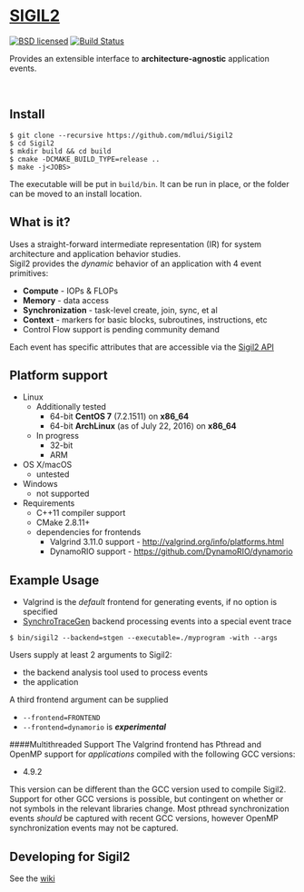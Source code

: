# [SIGIL2](https://github.com/mdlui/Sigil2/wiki)
[![BSD licensed](https://img.shields.io/badge/license-BSD-blue.svg)](./COPYING)
[![Build Status](https://travis-ci.org/mdlui/Sigil2.svg?branch=travis-ci)](https://travis-ci.org/mdlui/Sigil2)

Provides an extensible interface to  **architecture-agnostic** application events.

<br>

## Install
```
$ git clone --recursive https://github.com/mdlui/Sigil2 
$ cd Sigil2
$ mkdir build && cd build
$ cmake -DCMAKE_BUILD_TYPE=release ..
$ make -j<JOBS>
```
The executable will be put in `build/bin`. It can be run in place, or the folder can be moved to an install location.  

## What is it?

Uses a straight-forward intermediate representation (IR) for system architecture and application behavior studies.  
Sigil2 provides the *dynamic* behavior of an application with 4 event primitives:
* **Compute** - IOPs & FLOPs
* **Memory** - data access
* **Synchronization** - task-level create, join, sync, et al
* **Context** - markers for basic blocks, subroutines, instructions, etc
* Control Flow support is pending community demand

Each event has specific attributes that are accessible via the [Sigil2 API](https://github.com/mdlui/Sigil2/wiki/Event-API)

## Platform support
* Linux
  * Additionally tested
    * 64-bit **CentOS 7** (7.2.1511) on **x86\_64**
    * 64-bit **ArchLinux** (as of July 22, 2016) on **x86\_64**
  * In progress
    * 32-bit
    * ARM
* OS X/macOS
  * untested
* Windows
  * not supported
* Requirements
  * C++11 compiler support
  * CMake 2.8.11+
  * dependencies for frontends
    * Valgrind 3.11.0 support - http://valgrind.org/info/platforms.html
    * DynamoRIO support - https://github.com/DynamoRIO/dynamorio

## Example Usage
* Valgrind is the *default* frontend for generating events, if no option is specified
* [SynchroTraceGen](http://ece.drexel.edu/faculty/taskin/wiki/vlsilab/index.php/SynchroTrace) backend processing events into a special event trace  

`$ bin/sigil2 --backend=stgen --executable=./myprogram -with --args`

Users supply at least 2 arguments to Sigil2:
* the backend analysis tool used to process events
* the application

A third frontend argument can be supplied
* `--frontend=FRONTEND`
* `--frontend=dynamorio` is **_experimental_**

####Multithreaded Support
The Valgrind frontend has Pthread and OpenMP support for *applications* compiled with the following GCC versions:
* 4.9.2

This version can be different than the GCC version used to compile Sigil2.
Support for other GCC versions is possible, but contingent on whether or not symbols in the relevant libraries change.
Most pthread synchronization events *should* be captured with recent GCC versions,
however OpenMP synchronization events may not be captured. 

## Developing for Sigil2
See the [wiki](https://github.com/mdlui/Sigil2/wiki)

